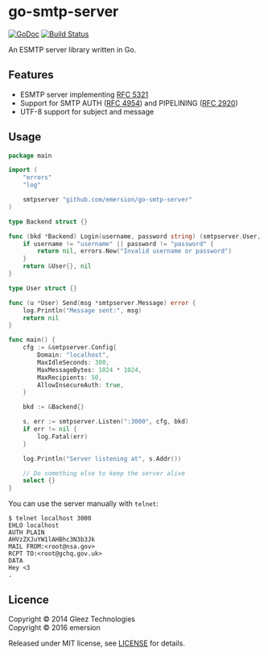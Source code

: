 # go-smtp-server

[![GoDoc](https://godoc.org/github.com/emersion/go-smtp-server?status.svg)](https://godoc.org/github.com/emersion/go-smtp-server)
[![Build Status](https://travis-ci.org/emersion/go-smtp-server.svg?branch=master)](https://travis-ci.org/emersion/go-smtp-server)

An ESMTP server library written in Go.

## Features

* ESMTP server implementing [RFC 5321](https://tools.ietf.org/html/rfc5321)
* Support for SMTP AUTH ([RFC 4954](https://tools.ietf.org/html/rfc4954)) and PIPELINING ([RFC 2920](https://tools.ietf.org/html/rfc2920))
* UTF-8 support for subject and message

## Usage

```go
package main

import (
	"errors"
	"log"

	smtpserver "github.com/emersion/go-smtp-server"
)

type Backend struct {}

func (bkd *Backend) Login(username, password string) (smtpserver.User, error) {
	if username != "username" || password != "password" {
		return nil, errors.New("Invalid username or password")
	}
	return &User{}, nil
}

type User struct {}

func (u *User) Send(msg *smtpserver.Message) error {
	log.Println("Message sent:", msg)
	return nil
}

func main() {
	cfg := &smtpserver.Config{
		Domain: "localhost",
		MaxIdleSeconds: 300,
		MaxMessageBytes: 1024 * 1024,
		MaxRecipients: 50,
		AllowInsecureAuth: true,
	}

	bkd := &Backend{}

	s, err := smtpserver.Listen(":3000", cfg, bkd)
	if err != nil {
		log.Fatal(err)
	}

	log.Println("Server listening at", s.Addr())

	// Do something else to keep the server alive
	select {}
}
```

You can use the server manually with `telnet`:
```
$ telnet localhost 3000
EHLO localhost
AUTH PLAIN
AHVzZXJuYW1lAHBhc3N3b3Jk
MAIL FROM:<root@nsa.gov>
RCPT TO:<root@gchq.gov.uk>
DATA
Hey <3
.
```

## Licence

Copyright © 2014 Gleez Technologies  
Copyright © 2016 emersion  

Released under MIT license, see [LICENSE](LICENSE) for details.
